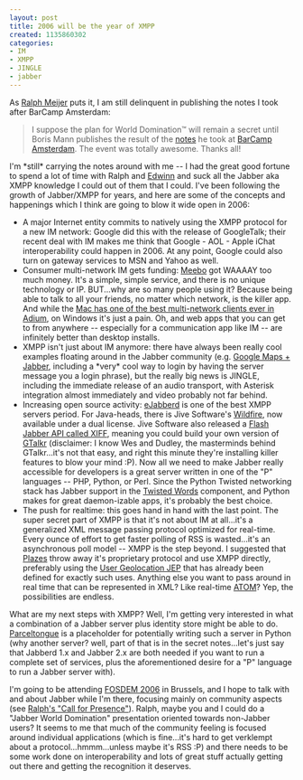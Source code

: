 ```yaml
--- 
layout: post
title: 2006 will be the year of XMPP
created: 1135860302
categories: 
- IM
- XMPP
- JINGLE
- jabber
---
```

<p>As <a href="http://ralphm.net/blog/2005/12/22/barcamp_3">Ralph Meijer</a> puts it, I am still delinquent in publishing the notes I took after BarCamp Amsterdam:</p> <blockquote> I suppose the plan for World Domination&trade; will remain a secret until Boris Mann publishes the result of the <a href="/blog/bmann/back-from-3-conferences-in-amsterdam-busy-week-ahead">notes</a> he took at <a href="http://www.barcamp.org/index.cgi?BarCampAmsterdam">BarCamp Amsterdam</a>. The event was totally awesome. Thanks all!  </blockquote>  <p>I'm *still* carrying the notes around with me -- I had the great good fortune to spend a lot of time with Ralph and <a href="http://mons.net/">Edwinn</a> and suck all the Jabber aka XMPP knowledge I could out of them that I could. I've been following the growth of Jabber/XMPP for years, and here are some of the concepts and happenings which I think are going to blow it wide open in 2006:</p>  <ul> <li>A major Internet entity commits to natively using the XMPP protocol for a new IM network: Google did this with the release of GoogleTalk; their recent deal with IM makes me think that Google - AOL - Apple iChat interoperability could happen in 2006. At any point, Google could also turn on gateway services to MSN and Yahoo as well.</li> <li>Consumer multi-network IM gets funding: <a href="http://www.meebo.com">Meebo</a> got WAAAAY too much money. It's a simple, simple service, and there is no unique technology or IP. BUT...why are so many people using it? Because being able to talk to all your friends, no matter which network, is the killer app. And while the <a href="http://www.tbray.org/ongoing/When/200x/2005/12/16/Adium">Mac has one of the best multi-network clients ever in Adium</a>, on Windows it's just a pain. Oh, and web apps that you can get to from anywhere -- especially for a communication app like IM -- are infinitely better than desktop installs.</li> <li>XMPP isn't just about IM anymore: there have always been really cool examples floating around in the Jabber community (e.g. <a href="http://map.butterfat.net/">Google Maps + Jabber</a>, including a *very* cool way to login by having the server message you a login phrase), but the really big news is JINGLE, including the immediate release of an audio transport, with Asterisk integration almost immediately and video probably not far behind.</li> <li>Increasing open source activity: <a href="http://ejabberd.jabber.ru/">eJabberd</a> is one of the best XMPP servers period. For Java-heads, there is Jive Software's <a href="http://www.jivesoftware.org/wildfire/">Wildfire</a>, now available under a dual license. Jive Software also released a <a href="http://www.jivesoftware.org/xiff/">Flash Jabber API called XIFF</a>, meaning you could build your own version of <a href="http://gtalkr.com">GTalkr</a> (disclaimer: I know Wes and Dudley, the masterminds behind GTalkr...it's not that easy, and right this minute they're installing killer features to blow your mind :P). Now all we need to make Jabber really accessible for developers is a great server written in one of the &quot;P&quot; languages -- PHP, Python, or Perl. Since the Python Twisted networking stack has Jabber support in the <a href="http://twistedmatrix.com/projects/words/">Twisted Words</a> component, and Python makes for great daemon-izable apps, it's probably the best choice.</li> <li>The push for realtime: this goes hand in hand with the last point. The super secret part of XMPP is that it's not about IM at all...it's a generalized XML message passing protocol optimized for real-time. Every ounce of effort to get faster polling of RSS is wasted...it's an asynchronous poll model -- XMPP is the step beyond. I suggested that <a href="http://www.plazes.com">Plazes</a> throw away it's proprietary protocol and use XMPP directly, preferably using the <a href="http://www.jabber.org/jeps/jep-0080.html">User Geolocation JEP</a> that has already been defined for exactly such uses. Anything else you want to pass around in real time that can be represented in XML? Like real-time <a href="http://www.xmpp.org/drafts/draft-saintandre-atompub-notify-04.html">ATOM</a>? Yep, the possibilities are endless.</li> </ul> <p>What are my next steps with XMPP? Well, I'm getting very interested in what a combination of a Jabber server plus identity store might be able to do. <a href="http://www.parceltongue.org">Parceltongue</a> is a placeholder for potentially writing such a server in Python (why another server? well, part of that is in the secret notes...let's just say that Jabberd 1.x and Jabber 2.x are both needed if you want to run a complete set of services, plus the aforementioned desire for a &quot;P&quot; language to run a Jabber server with).</p>  <p>I'm going to be attending <a href="http://www.fosdem.org/2006">FOSDEM 2006</a> in Brussels, and I hope to talk with and about Jabber while I'm there, focusing mainly on community aspects (see <a href="http://ralphm.net/blog/2005/12/22/fosdem_2006_call">Ralph's &quot;Call for Presence&quot;</a>). Ralph, maybe you and I could do a &quot;Jabber World Domination&quot; presentation oriented towards non-Jabber users? It seems to me that much of the community feeling is focused around individual applications (which is fine...it's hard to get verklempt about a protocol...hmmm...unless maybe it's RSS :P) and there needs to be some work done on interoperability and lots of great stuff actually getting out there and getting the recognition it deserves.</p>
